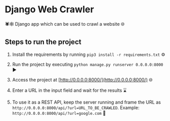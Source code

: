 # Django Web Crawler

🕷️🕸️ Django app which can be used to crawl a website 🌐

## Steps to run the project

1. Install the requirements by running `pip3 install -r requirements.txt` ⚙️

2. Run the project by executing `python manage.py runserver 0.0.0.0:8000` ▶️

3. Access the project at [http://0.0.0.0:8000/](http://0.0.0.0:8000/) 🌐

4. Enter a URL in the input field and wait for the results ⌛

5. To use it as a REST API, keep the server running and frame the URL as `http://0.0.0.0:8000/api/?url=URL_TO_BE_CRAWLED`. Example: `http://0.0.0.0:8000/api/?url=google.com` 🚀
